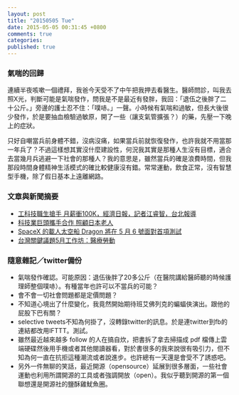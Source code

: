 ```yaml
---
layout: post
title: "20150505 Tue"
date: 2015-05-05 00:31:45 +0800
comments: true
categories: 
published: true
---
```


### 氣喘的回歸

連續半夜咳嗽一個禮拜，我爸今天受不了中午把我押去看醫生。醫師問診，叫我去照X光，判斷可能是氣喘發作，問我是不是最近有發胖，我回：「退伍之後胖了二十公斤。」旁邊的護士忍不住：「噗哧。」一聲。小時候有氣喘和過敏，但長大後很少發作，於是要抽血檢驗過敏原，開了一些（讓支氣管擴張？）的藥，先壓一下晚上的症狀。

只好自嘲當兵前身體不錯，沒病沒痛，如果當兵前就恢復發作，也許我就不用當那一年兵了？不過這樣想其實沒什麼建設性，何況我其實是那種人生沒有目標，適合去當幾月兵逃避一下社會的那種人？我的意思是，雖然當兵的確是浪費時間，但我那段時間身體精神生活模式的確比較健康沒有錯。常常運動，飲食正常，沒有智慧型手機，除了假日基本上遠離網路。


### 文章與新聞摘要

- [工科技職生搶手 月薪衝100K，經濟日報，記者江睿智，台北報導](http://money.udn.com/money/story/6709/881782)
- [科技業巨頭攜手合作 照顧日本老人](http://world.yam.com/post.php?id=3865)
- [SpaceX 的載人太空船 Dragon 將在 5 月 6 號面對首項測試](http://chinese.engadget.com/2015/05/05/spacex-crew-dragon-abort-test-may-6/?ncid=rss_truncated)
- [台灣關鍵議題5月工作坊：醫療勞動](http://wmtw.kktix.cc/events/keydata1505)


### 隨意雜記／twitter備份

- 氣喘發作確認。可能原因：退伍後胖了20多公斤（在醫院講給醫師聽的時候護理師整個噗哧）。有種當年也許可以不當兵的可能？
- 會不會一切社會問題都是定價問題？
- 不知道心境出了什麼變化，我竟然開始期待班艾佛列克的蝙蝠俠演出。跟他的屁股下巴有關？
- selective tweets不知為何掛了，沒轉錄twitter的訊息。於是連twitter到fb的連結都改用IFTTT。測試。
- 雖然最近越來越多 follow 的人在搞自炊，把書拆了拿去掃描成 pdf 檔傳上雲端硬碟然後用手機或者其他閱讀器看，對於書很多的我來說很有吸引力，但不知為何一直在抗拒這種潮流或者說進步。也許總有一天還是會受不了誘惑吧。
- 另外一件無聊的笑話，最近開源（opensource）延展到很多層面，一些社會運動也利用所謂開源的工具或者強調開放（open）。我似乎聽到開源的第一個聯想還是開源社的鹽酥雞魷魚圈。
